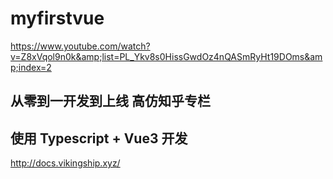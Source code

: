 # myfirstvue
https://www.youtube.com/watch?v=Z8xVqol9n0k&amp;list=PL_Ykv8s0HissGwdOz4nQASmRyHt19DOms&amp;index=2

## 从零到一开发到上线 高仿知乎专栏
## 使用 Typescript + Vue3 开发
http://docs.vikingship.xyz/
